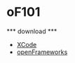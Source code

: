 oF101
=====

*** download ***
- <a href="https://itunes.apple.com/us/app/xcode/id497799835?ls=1&mt=12" target="_blank">XCode</a>
- <a href="http://openframeworks.cc/download/" target="_blank">openFrameworks</a>
